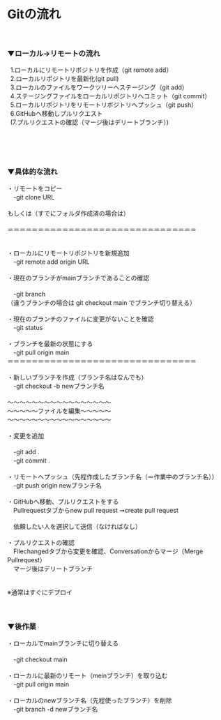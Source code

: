 # Gitの流れ<br>
<br>

### ▼ローカル→リモートの流れ<br>

&ensp;1.ローカルにリモートリポジトリを作成（git remote add）   <br>
&ensp;2.ローカルリポジトリを最新化(git pull)   <br>
&ensp;3.ローカルのファイルをワークツリーへステージング（git add）    　<br>
&ensp;4.ステージングファイルをローカルリポジトリへコミット（git commit）   <br>
&ensp;5.ローカルリポジトリをリモートリポジトリへプッシュ（git push）    <br>
&ensp;6.GitHubへ移動しプルリクエスト   <br>
&ensp;(7.プルリクエストの確認（マージ後はデリートブランチ）)<br>
<br>
<br>
<br>
<br>
### ▼具体的な流れ<br>
・リモートをコピー   <br>
　-git clone URL<br>
<br>
もしくは（すでにフォルダ作成済の場合は）    <br>
<br>
＝＝＝＝＝＝＝＝＝＝＝＝＝＝＝＝＝＝＝＝＝＝＝＝＝＝＝＝＝＝＝ <br>  
<br>
・ローカルにリモートリポジトリを新規追加    <br>
　-git remote add origin URL    <br>
<br>
・現在のブランチがmainブランチであることの確認<br>   
　-git branch   <br>
（違うブランチの場合は git checkout main でブランチ切り替える）   <br>
<br>
・現在のブランチのファイルに変更がないことを確認    <br>
　-git status   <br>
<br>
・ブランチを最新の状態にする    <br>
　-git pull origin main   <br>
＝＝＝＝＝＝＝＝＝＝＝＝＝＝＝＝＝＝＝＝＝＝＝＝＝＝＝＝＝＝＝   <br>
<br>
・新しいブランチを作成（ブランチ名はなんでも）   <br>
　-git checkout -b newブランチ名   <br>
<br>
〜〜〜〜〜〜〜〜〜〜〜〜〜〜〜〜〜   <br>
〜〜〜〜〜ファイルを編集〜〜〜〜〜   <br>
〜〜〜〜〜〜〜〜〜〜〜〜〜〜〜〜〜   <br>
<br>
・変更を追加<br>    
　-git add .   <br> 
　-git commit .   <br>
<br>
・リモートへプッシュ（先程作成したブランチ名（＝作業中のブランチ名））   <br>
　-git push origin newブランチ名   <br>
<br>
・GitHubへ移動、プルリクエストをする   <br>
　Pullrequestタブからnew pull request ➞create pull request <br>  
　依頼したい人を選択して送信（なければなし）    <br>
<br>
・プルリクエストの確認   <br>
　Filechangedタブから変更を確認、Conversationからマージ（Merge Pullrequest）    <br>
　マージ後はデリートブランチ    <br>
<br>
<br>
※通常はすぐにデプロイ   <br>
<br>
<br>
### ▼後作業 <br>
・ローカルでmainブランチに切り替える<br>    
　-git checkout main    <br>
<br>
・ローカルに最新のリモート（meinブランチ）を取り込む    <br>
　-git pull origin main   <br>
<br>
・ローカルのnewブランチ名（先程使ったブランチ）を削除    <br>
　-git branch -d newブランチ名   <br>
